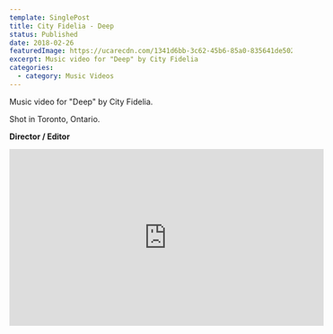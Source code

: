 ```yaml
---
template: SinglePost
title: City Fidelia - Deep
status: Published
date: 2018-02-26
featuredImage: https://ucarecdn.com/1341d6bb-3c62-45b6-85a0-835641de5029/-/crop/2048x1078/0,74/-/preview/
excerpt: Music video for "Deep" by City Fidelia
categories:
  - category: Music Videos
---
```

Music video for "Deep" by City Fidelia.

Shot in Toronto, Ontario.

**Director / Editor**

<iframe width="560" height="315" src="https://www.youtube.com/embed/BscuaYQ64D4" title="YouTube video player" frameborder="0" allow="accelerometer; autoplay; clipboard-write; encrypted-media; gyroscope; picture-in-picture" allowfullscreen></iframe>